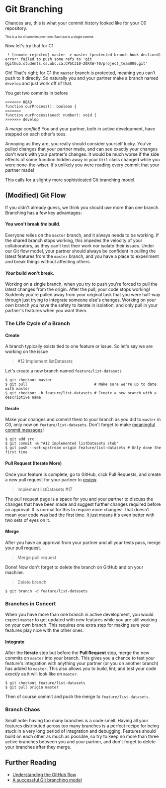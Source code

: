 # Git Branching

Chances are, this is what your commit history looked like for your C0 repository.

[]()

<sub><sub>This is a list of commits over time. Each dot is a single commit.</sub></sub>

Now let's try that for C1.
```
 ! [remote rejected] master -> master (protected branch hook declined)
error: failed to push some refs to 'git @github.students.cs.ubc.ca:CPSC310-20XXW-T0/project_team000.git'
```

Oh! That's right; for C1 the `master` branch is protected, meaning you can't push to it directly.
So naturally you and your partner make a branch named `develop` and just work off of that.

[]()

You get two commits in before

```
<<<<<<< HEAD
function ourProcess(): boolean {
=======
function ourProcess(seed: number): void {
>>>>>>> develop
```

A _merge conflict_! You and your partner, both in active development, have stepped on each other's toes.

Annoying as they are, you really should consider yourself lucky. You've pulled changes that your partner made,
and can see exactly your changes don't work with your partner's changes.
It would be much worse if the side effects of some function hidden away in your `Util` class changed while you were none-the-wiser. It's unlikely you were reading every commit that your partner made!

This calls for a slightly more sophisticated Git branching model.

## (Modified) Git Flow

If you didn't already guess, we think you should use more than one branch. Branching has a few key advantages:
#### You won't break _the_ build.
Everyone relies on the `master` branch, and it always needs to be working. If the shared branch stops working, this impedes the velocity of your collaborators, as they can't test their work nor isolate their issues.
Under our Git flow model, your partner should always be confident in pulling the latest features from the `master` branch, and you have a place to experiment and break things without affecting others.
#### _Your_ build won't break.
Working on a single branch, when you try to push you're forced to pull the latest changes from the origin. After the pull, your code stops working! Suddenly you're pulled away from your original task that you were half-way through just trying to integrate someone else's changes.
Working on your _own_ branch you have the safety to iterate in isolation, and only pull in your partner's features when you want them.

### The Life Cycle of a Branch

#### Create

[]()

A branch typically exists tied to one feature or issue. So let's say we are working on the issue
> \#12 Implement listDatasets

Let's create a new branch named `feature/list-datasets`
```
$ git checkout master
$ git pull                              # Make sure we're up to date with master
$ git checkout -b feature/list-datasets # Create a new branch with a descriptive name
```

#### Iterate

[]()

Make your changes and commit them to your branch as you did to `master` in C0, only now on `feature/list-datasets`.
Don't forget to make [meaningful commit messages](./writing_useful_commit_messages.md)!

```
$ git add src
$ git commit -m "#12 Implemented listDatasets stub"
$ git push --set-upstream origin feature/list-datasets # Only done the first time
```

#### Pull Request (Iterate More)

[]()

Once your feature is complete, go to GitHub, click Pull Requests, and create a new pull request for your partner to [review](./code_review.md).

> Implement listDatasets #17

The pull request page is a space for you and your partner to discuss the changes that have been made and suggest further changes required before an approval.
It is normal for this to require more changes! That doesn't mean your code was bad the first time. It just means it's even better with two sets of eyes on it.

#### Merge

[]()

After you have an approval from your partner and all your tests pass, merge your pull request.

> Merge pull request

Done! Now don't forget to delete the branch on GitHub and on your machine.
> Delete branch

```
$ git branch -d feature/list-datasets
```

### Branches in Concert

When you have more than one branch in active development, you would expect `master` to get updated with new features while you are still working on your own branch.
This requires one extra step for making sure your features play nice with the other ones.

#### Integrate

[]()

After the **Iterate** step but before the **Pull Request** step, merge the new commits on `master` into your branch.
This gives you a chance to test your feature's integration with anything your partner (or you on another branch) has added to `master`.
This also allows you to build, lint, and test your code _exactly_ as it will look like on `master`.

```
$ git checkout feature/list-datasets
$ git pull origin master
```
Then of course commit and push the merge to `feature/list-datasets`.

### Branch Chaos

Small note: having too many branches is a code smell. Having all your features distributed across too many branches is a perfect recipe for being stuck in a very long period of integration and debugging. Features should build on each other as much as possible,
so try to keep no more than three active branches between you and your partner, and don't forget to delete  your branches after they merge.


## Further Reading
- [Understanding the GitHub flow](https://guides.github.com/introduction/flow/)
- [A successful Git branching model](https://nvie.com/posts/a-successful-git-branching-model/)